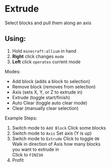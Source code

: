 # Extrude
Select blocks and pull them along an axis

## Using:
1. Hold `minecraft:allium` in hand
2. **Right** click changes `mode`
3. **Left** click `operates` current mode

Modes:
- Add block (adds a block to selection)
- Remove block (removes from selection)
- Axis (sets X, Y, or Z to extrude in)
- Extrude (toggle start/finish)
- Auto Clear (toggle auto clear mode)
- Clear (manually clear selection)

Example Steps:
1. Switch mode to `Add Block`
  Click some blocks
3. Switch mode to `Axis`
  Set axis (Y is up)
4. Switch mode to `Extrude`
  Click to toggle `ON`<br>
  Walk in direction of Axis how many blocks<br>
  you want to extrude in<br>
  Click to `FINISH`
5. Profit